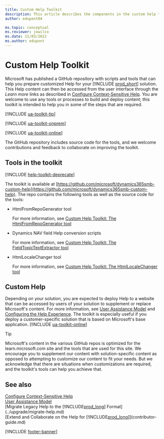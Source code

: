 ```yaml
---
title: Custom Help Toolkit
description: This article describes the components in the custom help toolkit for Business Central. 
author: edupont04

ms.topic: conceptual
ms.reviewer: jowilco
ms.date: 11/03/2022
ms.author: edupont
---
```


# Custom Help Toolkit

Microsoft has published a GitHub repository with scripts and tools that can help you prepare customized Help for your [!INCLUDE [prod_short](../developer/includes/prod_short.md)] solution. This Help content can then be accessed from the user interface through the *Learn more* links as described in [Configure Context-Sensitive Help](context-sensitive-help.md). You are welcome to use any tools or processes to build and deploy content; this toolkit is intended to help you in some of the steps that are required.  

[!INCLUDE [ua-toolkit-tip](../includes/ua-toolkit-tip.md)]

[!INCLUDE [ua-toolkit-onprem](../includes/ua-toolkit-onprem.md)]

[!INCLUDE [ua-toolkit-online](../includes/ua-toolkit-online.md)]

The GitHub repository includes source code for the tools, and we welcome contributions and feedback to collaborate on improving the toolkit.  

## Tools in the toolkit

[!INCLUDE [help-toolkit-deprecate](../includes/help-toolkit-deprecate.md)]

The toolkit is available at [https://github.com/microsoft/dynamics365smb-custom-help](https://github.com/microsoft/dynamics365smb-custom-help). The repo contains the following tools as well as the source code for the tools:

- HtmlFromRepoGenerator tool

    For more information, see [Custom Help Toolkit: The HtmlFromRepoGenerator tool](custom-help-toolkit-HtmlFromRepoGenerator.md)
- Dynamics NAV field Help conversion scripts

    For more information, see [Custom Help Toolkit: The FieldTopicTextExtractor tool](custom-help-toolkit-FieldTopicTextExtractor.md)
- HtmlLocaleChanger tool

    For more information, see [Custom Help Toolkit: The HtmlLocaleChanger tool](custom-help-toolkit-HtmlLocaleChanger.md)

## Custom Help

Depending on your solution, you are expected to deploy Help to a website that can be accessed by users of your solution to supplement or replace Microsoft's content. For more information, see [User Assistance Model](../user-assistance.md) and [Configuring the Help Experience](../deployment/configure-help.md). The toolkit is especially useful if you deploy a customer-specific solution that is based on Microsoft's base application. [!INCLUDE [ua-toolkit-online](../includes/ua-toolkit-online.md)]

> [!TIP]
> Microsoft's content in the various GitHub repos is optimized for the learn.microsoft.com site and the tools that are used for this site. We encourage you to supplement our content with solution-specific content as opposed to attempting to customize our content to fit your needs. But we acknowledge that there are situations when customizations are required, and the toolkit's tools can help you achieve that.

## See also

[Configure Context-Sensitive Help](context-sensitive-help.md)  
[User Assistance Model](../user-assistance.md)  
[Migrate Legacy Help to the [!INCLUDE[prod_long](../developer/includes/prod_long.md)] Format](../upgrade/migrate-help.md)  
[Extend and Collaborate on the Help for [!INCLUDE[prod_long](../developer/includes/prod_long.md)]](contributor-guide.md)  

[!INCLUDE [footer-banner](../includes/footer-banner.md)]
